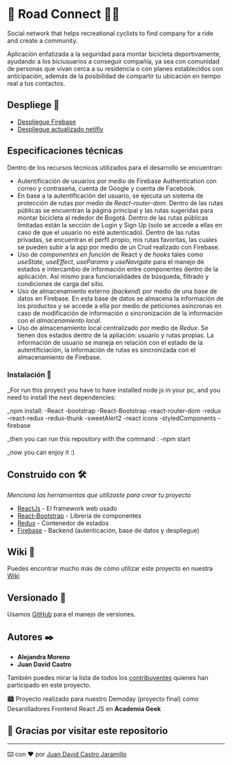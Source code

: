 # 🚴 Road Connect 🚴‍♀️

Social network that helps recreational cyclists to find company for a ride and create a community.

Aplicación enfatizada a la seguridad para montar bicicleta deportivamente, ayudando a los biciusuarios a conseguir compañía, ya sea con comunidad de personas que vivan cerca a su residencia o con planes establecidos con anticipación, además de la posibilidad de compartir tu ubicación en tiempo real a tus contactos.

## Despliege 🚀

* [Despliegue Firebase]()
* [Despliegue actualizado netifly](https://admirable-blancmange-3ee755.netlify.app)

##  Especificaciones técnicas 

Dentro de los recursos técnicos utilizados para el desarrollo se encuentran:
- Autentificación de usuarios por medio de Firebase Authentication con correo y contraseña, cuenta de Google y cuenta de Facebook.
- En base a la autentificación del usuario, se ejecuta un sistema de protección de rutas por medio de _React-router-dom_. Dentro de las rutas públicas se encuentran la página principal y las rutas sugeridas para montar bicicleta al rededor de Bogotá. Dentro de las rutas públicas limitadas están la sección de Login y Sign Up (solo se accede a ellas en caso de que el usuario no esté autenticado). Dentro de las rutas privadas, se encuentran el perfil propio, mis rutas favoritas, las cuales se pueden subir a la app por medio de un Crud realizado con Firebase.
- Uso de _componentes en función_ de React y de _hooks_ tales como _useState_, _useEffect_, _useParams_ y _useNavigate_ para el manejo de estados e intercambio de información entre componentes dentro de la aplicación. Así mismo para funcionalidades de búsqueda, filtrado y condiciones de carga del sitio.
- Uso de almacenamiento externo (_backend_) por medio de una base de datos en Firebase. En esta base de datos se almacena la información de los productos y se accede a ella por medio de peticiones asíncronas en caso de modificación de información o sincronización de la información con el _almacenamiento local_.
- Uso de almacenamiento local centralizado por medio de _Redux_. Se tienen dos estados dentro de la apliación: usuario y rutas propias. La información de usuario se maneja en relación con el estado de la autentificiación, la información de rutas es sincronizada con el almacenamiento de Firebase.

### Instalación 🔧

_For run this proyect you have to have installed node js in your pc, and you need to install the next dependencies:

_npm install:
 -React -bootstrap -React-Bootstrap -react-router-dom -redux -react-redux -redux-thunk -sweetAlert2 -react icons -styledComponents -firebase

_then you can run this repository with the command :  -npm start

_now you can enjoy it :)
## Construido con 🛠️

_Menciona las herramientas que utilizaste para crear tu proyecto_

* [ReactJs](https://reactjs.org/) - El framework web usado
* [React-Bootstrap](https://react-bootstrap.github.io/) - Libreria de componentes
* [Redux](https://redux.js.org/) - Contenedor de estados
* [Firebase](https://firebase.google.com/) - Backend (autenticación, base de datos y despliegue)

## Wiki 📖

Puedes encontrar mucho más de cómo utilizar este proyecto en nuestra [Wiki](https://github.com/academia-geek/demo-day-projects-roadconnect/wiki/Road-Connect)

## Versionado 📌

Usamos [GitHub](http://github.com/) para el manejo de versiones.

## Autores ✒️

* **Alejandra Moreno** 
* **Juan David Castro**   

También puedes mirar la lista de todos los [contribuyentes](https://github.com/academia-geek/demo-day-projects-roadconnect/graphs/contributors) quíenes han participado en este proyecto. 

🏙 Proyecto realizado para nuestro Demoday (proyecto final) como Desarolladores Frontend React JS en **Academia Geek**

## 👋 Gracias por visitar este repositorio

---
⌨️ con ❤️ por [Juan David Castro Jaramillo](https://github.com/juandjaramillo) 
